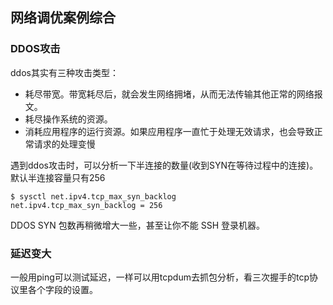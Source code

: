 ## 网络调优案例综合

### DDOS攻击
ddos其实有三种攻击类型：

 - 耗尽带宽。带宽耗尽后，就会发生网络拥堵，从而无法传输其他正常的网络报文。
 - 耗尽操作系统的资源。
 - 消耗应用程序的运行资源。如果应用程序一直忙于处理无效请求，也会导致正常请求的处理变慢

遇到ddos攻击时，可以分析一下半连接的数量(收到SYN在等待过程中的连接)。默认半连接容量只有256

```
$ sysctl net.ipv4.tcp_max_syn_backlog
net.ipv4.tcp_max_syn_backlog = 256
```

DDOS SYN 包数再稍微增大一些，甚至让你不能 SSH 登录机器。

### 延迟变大
一般用ping可以测试延迟，一样可以用tcpdum去抓包分析，看三次握手的tcp协议里各个字段的设置。